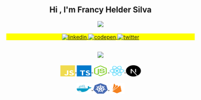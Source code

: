 <h2 align="center">Hi , I'm Francy Helder Silva</h2>


<p align="center">
  <a><img src="https://readme-typing-svg.herokuapp.com/?lines=Full-Stack+Developer;ReactJS%20|%20NodeJS%20|%20ReactNative%20;Always%20learning%20new%20things&center=true&width=500&height=50"></a>
</p>
 
<p align="center" style="background:yellow">
      <a href="https://linkedin.com/in/heldersi" target="_blank">
        <img align="center" src="https://img.shields.io/badge/-heldersi-05122A?style=flat&logo=linkedin" alt="linkedin"/>
      </a>
      <a href="https://codepen.io/heldersi" target="_blank">
        <img align="center" src="https://img.shields.io/badge/-heldersi-05122A?style=flat&logo=codepen" alt="codepen"/>
      </a>
      <a href="https://twitter.com/heldersi" target="_blank">
        <img align="center" src="https://img.shields.io/badge/-heldersi-05122A?style=flat&logo=twitter" alt="twitter"/>  
      </a>
</p>

<br/>

<div align="center">
  <a href="https://github.com/heldersi">
  <img height="180em" src="https://github-readme-stats.vercel.app/api/top-langs/?username=heldersi&layout=compact&langs_count=7&theme=github_dark"/>
  <br/>
</div>
  
<div style="display: inline_block" align="center"><br>
  <img align="center" alt="heldersi-Js" height="30" width="40" src="https://raw.githubusercontent.com/devicons/devicon/master/icons/javascript/javascript-plain.svg">
 <img align="center" alt="heldersi-Js" height="30" width="40" src="https://raw.githubusercontent.com/devicons/devicon/master/icons/typescript/typescript-original.svg">
 <img align="center" alt="heldersi-Js" height="30" width="40" src="https://raw.githubusercontent.com/devicons/devicon/master/icons/nodejs/nodejs-original.svg">
  <img align="center" alt="heldersi-React" height="30" width="40" src="https://raw.githubusercontent.com/devicons/devicon/master/icons/react/react-original.svg">
  <img align="center" alt="heldersi-React" height="30" width="40" src="https://raw.githubusercontent.com/devicons/devicon/master/icons/nextjs/nextjs-original.svg">
</div>
<div style="display: inline_block" align="center"><br>
  <img align="center" alt="heldersi-Js" height="30" width="40" src="https://raw.githubusercontent.com/devicons/devicon/master/icons/docker/docker-plain.svg">
  <img align="center" alt="heldersi-Js" height="30" width="40" src="https://raw.githubusercontent.com/devicons/devicon/master/icons/kubernetes/kubernetes-plain.svg">
  <img align="center" alt="heldersi-Js" height="30" width="40" src="https://raw.githubusercontent.com/devicons/devicon/master/icons/firebase/firebase-plain.svg">
</div>
